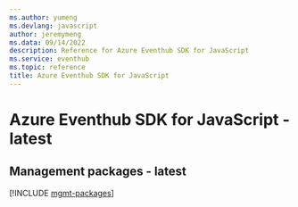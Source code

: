 ```yaml
---
ms.author: yumeng
ms.devlang: javascript
author: jeremymeng
ms.data: 09/14/2022
description: Reference for Azure Eventhub SDK for JavaScript
ms.service: eventhub
ms.topic: reference
title: Azure Eventhub SDK for JavaScript
---
```

# Azure Eventhub SDK for JavaScript - latest

## Management packages - latest
[!INCLUDE [mgmt-packages](eventhub-mgmt-index.md)]